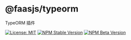 # @faasjs/typeorm

TypeORM 插件

[![License: MIT](https://img.shields.io/npm/l/@faasjs/typeorm.svg)](https://github.com/faasjs/faasjs/blob/master/packages/faasjs/typeorm/LICENSE)
[![NPM Stable Version](https://img.shields.io/npm/v/@faasjs/typeorm/stable.svg)](https://www.npmjs.com/package/@faasjs/typeorm)
[![NPM Beta Version](https://img.shields.io/npm/v/@faasjs/typeorm/beta.svg)](https://www.npmjs.com/package/@faasjs/typeorm)
